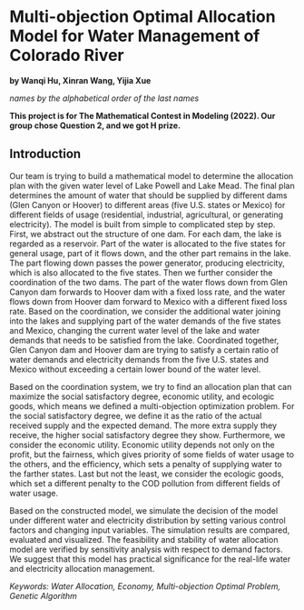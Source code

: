 # Multi-objection Optimal Allocation Model for Water Management of Colorado River
**by Wanqi Hu, Xinran Wang, Yijia Xue**

*names by the alphabetical order of the last names*

**This project is for The Mathematical Contest in Modeling (2022). Our group chose Question 2, and we got H prize.**

## Introduction

Our team is trying to build a mathematical model to determine the allocation plan with the given water level of Lake Powell and Lake Mead. The final plan determines the amount of water that should be supplied by different dams (Glen Canyon or Hoover) to different areas (five U.S. states or Mexico) for different fields of usage (residential, industrial, agricultural, or generating electricity). The model is built from simple to complicated step by step. First, we abstract out the structure of
one dam. For each dam, the lake is regarded as a reservoir. Part of the water is allocated to the five states for general usage, part of it flows down, and the other part remains in the lake. The part flowing down passes the power generator, producing electricity, which is also allocated to the five states. Then we further consider the coordination of the two dams. The part of the water flows down from Glen Canyon dam forwards to Hoover dam with a fixed loss rate, and the water flows down from Hoover dam forward to Mexico with a different fixed loss rate. Based on the coordination, we consider the additional water joining into the lakes and supplying part of the water demands of the five states and Mexico, changing the current water level of the lake and water demands that needs to be satisfied from the lake. Coordinated together, Glen Canyon dam and Hoover dam are trying to satisfy a certain ratio of water demands and electricity demands from the five U.S. states and Mexico without exceeding a certain lower bound of the water level.

Based on the coordination system, we try to find an allocation plan that can maximize the social satisfactory degree, economic utility, and ecologic goods, which means we defined a multi-objection optimization problem. For the social satisfactory degree, we define it as the ratio of the actual received supply and the expected demand. The more extra supply they receive, the higher social satisfactory degree they show. Furthermore, we consider the economic utility. Economic utility depends not only on the profit, but the fairness, which gives priority of some fields of water usage to the others, and the efficiency, which sets a penalty of supplying water to the farther states. Last but not the least, we consider the ecologic goods, which set a different penalty to the COD pollution from different fields of water usage.

Based on the constructed model, we simulate the decision of the model under different water and electricity distribution by setting various control factors and changing input variables. The simulation results are compared, evaluated and visualized. The feasibility and stability of water allocation model are verified by sensitivity analysis with respect to demand factors. We suggest that this model has practical significance for the real-life water and electricity allocation management.

*Keywords: Water Allocation, Economy, Multi-objection Optimal Problem, Genetic Algorithm*
